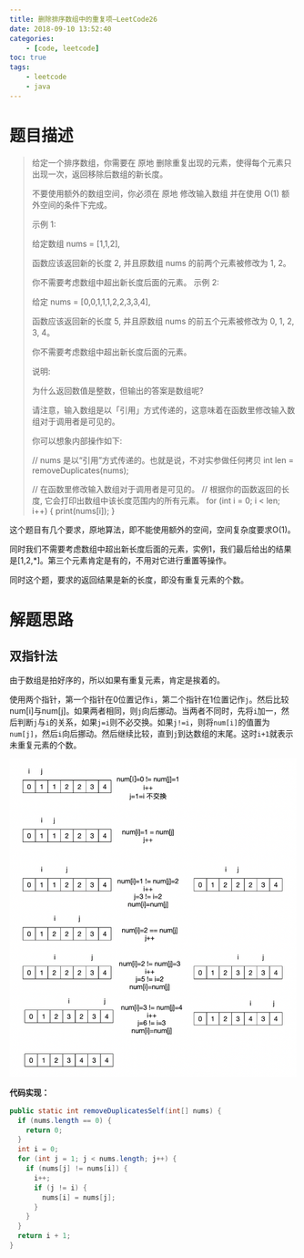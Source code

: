 ```yaml
---
title: 删除排序数组中的重复项—LeetCode26
date: 2018-09-10 13:52:40
categories: 
	- [code, leetcode]
toc: true
tags: 
	- leetcode
	- java
---
```


# 题目描述

>给定一个排序数组，你需要在 原地 删除重复出现的元素，使得每个元素只出现一次，返回移除后数组的新长度。
>
>不要使用额外的数组空间，你必须在 原地 修改输入数组 并在使用 O(1) 额外空间的条件下完成。
>
>示例 1:
>
>给定数组 nums = [1,1,2], 
>
>函数应该返回新的长度 2, 并且原数组 nums 的前两个元素被修改为 1, 2。 
>
>你不需要考虑数组中超出新长度后面的元素。
>示例 2:
>
>给定 nums = [0,0,1,1,1,2,2,3,3,4],
>
>函数应该返回新的长度 5, 并且原数组 nums 的前五个元素被修改为 0, 1, 2, 3, 4。
>
>你不需要考虑数组中超出新长度后面的元素。
>
>
>说明:
>
>为什么返回数值是整数，但输出的答案是数组呢?
>
>请注意，输入数组是以「引用」方式传递的，这意味着在函数里修改输入数组对于调用者是可见的。
>
>你可以想象内部操作如下:
>
>// nums 是以“引用”方式传递的。也就是说，不对实参做任何拷贝
>int len = removeDuplicates(nums);
>
>// 在函数里修改输入数组对于调用者是可见的。
>// 根据你的函数返回的长度, 它会打印出数组中该长度范围内的所有元素。
>for (int i = 0; i < len; i++) {
>    print(nums[i]);
>}

这个题目有几个要求，原地算法，即不能使用额外的空间，空间复杂度要求O(1)。

同时我们不需要考虑数组中超出新长度后面的元素，实例1，我们最后给出的结果是[1,2,*]。第三个元素肯定是有的，不用对它进行重置等操作。

同时这个题，要求的返回结果是新的长度，即没有重复元素的个数。

<!--more-->

# 解题思路

## 双指针法

由于数组是拍好序的，所以如果有重复元素，肯定是挨着的。

使用两个指针，第一个指针在0位置记作`i`，第二个指针在1位置记作`j`。然后比较num[i]与num[j]。如果两者相同，则`j`向后挪动。当两者不同时，先将`i`加一，然后判断`j`与`i`的关系，如果`j=i`则不必交换。如果`j!=i`，则将`num[i]`的值置为`num[j]`，然后`i`向后挪动。然后继续比较，直到`j`到达数组的末尾。这时`i+1`就表示未重复元素的个数。

![](https://raw.githubusercontent.com/liunaijie/images/master/20200312183347.png)

**代码实现：**

```java
public static int removeDuplicatesSelf(int[] nums) {
  if (nums.length == 0) {
    return 0;
  }
  int i = 0;
  for (int j = 1; j < nums.length; j++) {
    if (nums[j] != nums[i]) {
      i++;
      if (j != i) {
        nums[i] = nums[j];
      }
    }
  }
  return i + 1;
}
```

